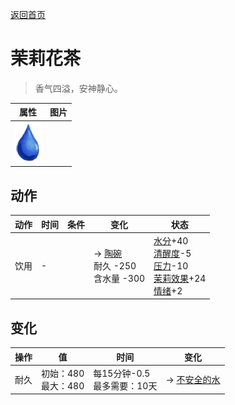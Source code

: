 [返回首页](index.md)  
# 茉莉花茶  
> 香气四溢，安神静心。  
  
  属性  |   图片   
 ----  |  ----:   
   |  ![](Sprite/Thirst.png)   
  
## 动作  
动作  |  时间  |  条件  |  变化  |  状态  
----  |  ----  |  ----  |  ----  |  ----  
饮用  |  -  |    |  → [陶碗](ClayBowl.md)<br>耐久  -250<br>含水量  -300<br>  |  [水分](Hydration.md)+40<br>[清醒度](Wakefulness.md)-5<br>[压力](Stress.md)-10<br>[茉莉效果](JasmineEffect.md)+24<br>[情绪](Morale.md)+2  
## 变化  
操作  |  值  |  时间  |  变化  
----  |  ----  |  ----  |  ----  
耐久  |  初始：480<br>最大：480  |  每15分钟-0.5<br>最多需要：10天  |  → [不安全的水](LQ_WaterUnsafe.md)  

